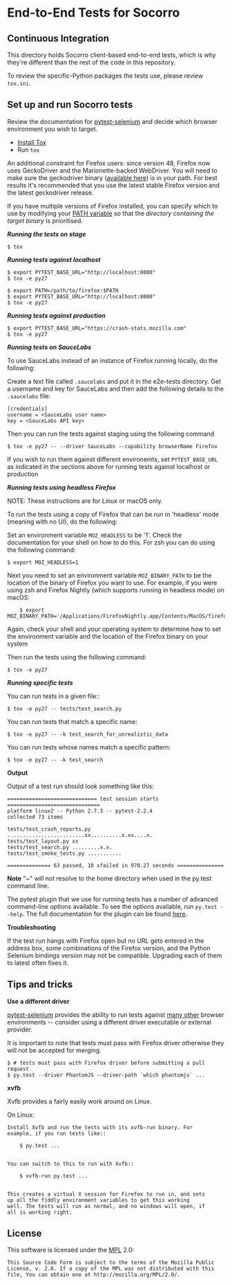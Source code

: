 End-to-End Tests for Socorro
============================

Continuous Integration
----------------------
This directory holds Socorro client-based end-to-end tests, which is why they're different than the rest of the code in this repository.

To review the specific-Python packages the tests use, please review `tox.ini`.

Set up and run Socorro tests
-----------------------------

Review the documentation for [pytest-selenium][pytest-selenium] and decide
which browser environment you wish to target.

* [Install Tox](https://tox.readthedocs.io/en/latest/install.html)
* Run `tox`

An additional constraint for Firefox users: since version 48, Firefox now uses
GeckoDriver and the Marionette-backed WebDriver. You will need to make sure the
geckodriver binary ([available here][geckodriver]) is in your path. For best
results it's recommended that you use the latest stable Firefox version and the
latest geckodriver release.

If you have multiple versions of Firefox installed, you can specify which to
use by modifying your [PATH variable][path variable] so that the *directory
containing the target binary* is prioritised.

___Running the tests on stage___

	$ tox

___Running tests against localhost___

	$ export PYTEST_BASE_URL="http://localhost:8000"
	$ tox -e py27

	$ export PATH=/path/to/firefox:$PATH
	$ export PYTEST_BASE_URL="http://localhost:8000"
	$ tox -e py27

___Running tests against production___

	$ export PYTEST_BASE_URL="https://crash-stats.mozilla.com"
	$ tox -e py27

___Running tests on SauceLabs___

To use SauceLabs instead of an instance of Firefox running locally, do the following:

Create a text file called `.saucelabs` and put it in the e2e-tests directory. Get a username and key for SauceLabs and then add the following details to the `.saucelabs` file:

	[credentials]
	username = <SauceLabs user name>
	key = <SauceLabs API key>

Then you can run the tests against staging using the following command

	$ tox -e py27 -- --driver SauceLabs --capability browserName Firefox

If you wish to run them against different environemts, set `PYTEST_BASE_URL` as indicated in the sections above for running tests against localhost or production

___Running tests using headless Firefox___

NOTE: These instructions are for Linux or macOS only.

To run the tests using a copy of Firefox that can be run in 'headless' mode (meaning with no UI), do the following:

Set an environment variable `MOZ_HEADLESS` to be '1'. Check the documentation for your shell on how to do this. For zsh you can do using the following command:

	$ export MOZ_HEADLESS=1

Next you need to set an environment variable `MOZ_BINARY_PATH` to be the location of the binary of Firefox you want to use. For example, if you were using zsh and Firefox Nightly (which supports running in headless mode) on macOS:

        $ export MOZ_BINARY_PATH='/Applications/FirefoxNightly.app/Contents/MacOS/firefox' 

Again, check your shell and your operating system to determine how to set the environment variable and the location of the Firefox binary on your system

Then run the tests using the following command:

	$ tox -e py27

___Running specific tests___

You can run tests in a given file::

    $ tox -e py27 -- tests/test_search.py

You can run tests that match a specific name:

    $ tox -e py27 -- -k test_search_for_unrealistic_data

You can run tests whose names match a specific pattern:

    $ tox -e py27 -- -k test_search

__Output__

Output of a test run should look something like this:

    ============================= test session starts ==============================
    platform linux2 -- Python 2.7.3 -- pytest-2.2.4
    collected 73 items

    tests/test_crash_reports.py .........................xx..........x.xx....x.
    tests/test_layout.py xx
    tests/test_search.py .........x.x.
    tests/test_smoke_tests.py ...........

    ============== 63 passed, 10 xfailed in 970.27 seconds ===============

__Note__
"~" will not resolve to the home directory when used in the py.test command line.

The pytest plugin that we use for running tests has a number of advanced
command-line options available. To see the options available, run
`py.test --help`. The full documentation for the plugin can be found
[here][pytest-selenium].

__Troubleshooting__

If the test run hangs with Firefox open but no URL gets entered in the address
box, some combinations of the Firefox version, and the Python Selenium bindings
version may not be compatible. Upgrading each of them to latest often fixes it.

Tips and tricks
---------------

__Use a different driver__

[pytest-selenium] provides the ability to run tests against [many other][test envs] browser environments -- consider using a different driver executable or external provider.

It is important to note that tests must pass with Firefox driver otherwise they will not be accepted for merging.

    $ # tests must pass with Firefox driver before submitting a pull request
    $ py.test --driver PhantomJS --driver-path `which phantomjs` ...

__xvfb__

Xvfb provides a fairly easily work around on Linux.


On Linux:

    Install Xvfb and run the tests with its xvfb-run binary. For
    example, if you run tests like::

        $ py.test ...


    You can switch to this to run with Xvfb::

        $ xvfb-run py.test ...


    This creates a virtual X session for Firefox to run in, and sets
    up all the fiddly environment variables to get this working
    well. The tests will run as normal, and no windows will open, if
    all is working right.

License
-------
This software is licensed under the [MPL] 2.0:

    This Source Code Form is subject to the terms of the Mozilla Public
    License, v. 2.0. If a copy of the MPL was not distributed with this
    file, You can obtain one at http://mozilla.org/MPL/2.0/.


[mit]: http://ocw.mit.edu/courses/electrical-engineering-and-computer-science/6-189-a-gentle-introduction-to-programming-using-python-january-iap-2011/
[dive]: http://www.diveintopython.net/toc/index.html
[firefoxtesteng]: https://quality.mozilla.org/teams/test-engineering/
[firefox]: http://quality.mozilla.org/teams/desktop-firefox/
[webdriver]: http://seleniumhq.org/docs/03_webdriver.html
[fxtest]:http://02.chat.mibbit.com/?server=irc.mozilla.org&channel=#fx-test
[GitWin]: http://help.github.com/win-set-up-git/
[GitMacOSX]: http://help.github.com/mac-set-up-git/
[GitLinux]: http://help.github.com/linux-set-up-git/
[breakpad]:http://02.chat.mibbit.com/?server=irc.mozilla.org&channel=#breakpad
[venv]: http://pypi.python.org/pypi/virtualenv
[wrapper]: http://www.doughellmann.com/projects/virtualenvwrapper/
[GitHub Templates]: https://github.com/mozilla/mozwebqa-examples
[Style Guide]: https://wiki.mozilla.org/QA/Execution/Web_Testing/Docs/Automation/StyleGuide
[MPL]: http://www.mozilla.org/MPL/2.0/
[pytest-selenium]: http://pytest-selenium.readthedocs.org/
[geckodriver]: https://github.com/mozilla/geckodriver/releases
[test envs]: http://pytest-selenium.readthedocs.io/en/latest/user_guide.html#specifying-a-browser
[path variable]: https://en.wikipedia.org/wiki/PATH_(variable)
